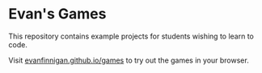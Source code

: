 # Evan's Games
This repository contains example projects for students wishing to learn to code.

Visit [evanfinnigan.github.io/games](evanfinnigan.github.io/games) to try out the games in your browser.
